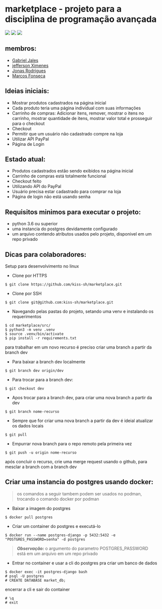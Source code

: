 marketplace - projeto para a disciplina de programação avançada
===========
[![](https://img.shields.io/badge/python-3.6-yellow.svg)](https://www.python.org/downloads/release/python-360/)
[![](https://img.shields.io/badge/django-3.1-green.svg)](https://docs.djangoproject.com/en/3.1/releases/3.1/)
[![](https://img.shields.io/badge/postgres-13-blue.svg)]()


membros:
--------
* [Gabriel Jales](https://github.com/gabrieljales)
* [jefferson Ximenes](https://github.com/jeffersonximeness)
* [Jonas Rodrigues](https://github.com/jonis69)
* [Marcos Fonseca](https://github.com/marcosfnsc)

Ideias iniciais:
----------------
- Mostrar produtos cadastrados na página inicial 
- Cada produto teria uma página individual com suas informações
- Carrinho de compras: Adicionar itens, remover, mostrar o itens no carrinho, mostrar quantidade de itens, mostrar valor total e prosseguir para o checkout
- Checkout
- Permitir que um usuário não cadastrado compre na loja
- Utilizar API PayPal
- Página de Login

Estado atual:
-------------
- Produtos cadastrados estão sendo exibidos na página inicial
- Carrinho de compras está totalmente funcional
- Checkout feito
- Utilizando API do PayPal
- Usuário precisa estar cadastrado para comprar na loja
- Página de login não está usando senha

Requisitos minimos para executar o projeto:
-------------------------------------------
* python 3.6 ou superior
* uma instancia do postgres devidamente configurado
* um arquivo contendo atributos usados pelo projeto, disponivel em um repo privado

Dicas para colaboradores:
-------------------------
Setup para desenvolvimento no linux

* Clone por HTTPS
```console
$ git clone https://github.com/kiss-sh/marketplace.git
```
* Clone por SSH
```console
$ git clone git@github.com:kiss-sh/marketplace.git
```
* Navegando pelas pastas do projeto, setando uma venv e instalando os requerimentos
```console
$ cd marketplace/src/
$ python3 -m venv .venv
$ source .venv/bin/activate
$ pip install -r requirements.txt
```
para trabalhar em um novo recurso é preciso criar uma branch a partir da branch dev

* Para baixar a branch dev localmente
```console
$ git branch dev origin/dev
```

* Para trocar para a branch dev:
```console
$ git checkout dev
```

* Apos trocar para a branch dev, para criar uma nova branch a partir da dev
```console
$ git branch nome-recurso
```

* Sempre que for criar uma nova branch a partir da dev é ideial atualizar os dados locais
```console
$ git pull
```

* Empurrar nova branch para o repo remoto pela primeira vez
```console
$ git push -u origin nome-recurso
```

após concluir o recurso, crie uma merge request usando o github, para mesclar a branch com a branch dev

Criar uma instancia do postgres usando docker:
----------------------------------------------
> os comandos a seguir tambem podem ser usados no podman, trocando o comando docker por podman
* Baixar a imagem do postgres
```console
$ docker pull postgres
```

* Criar um container do postgres e executá-lo
```console
$ docker run --name postgres-django -p 5432:5432 -e "POSTGRES_PASSWORD=senha" -d postgres
```
> **_Observação:_**  o argumento do parametro POSTGRES_PASSWORD está em um arquivo em um repo privado

* Entrar no container e usar a cli do postgres pra criar um banco de dados
```console
$ docker exec -it postgres-django bash
# psql -U postgres
# CREATE DATABASE market_db;
```

encerrar a cli e sair do container
```console
# \q
# exit
```
